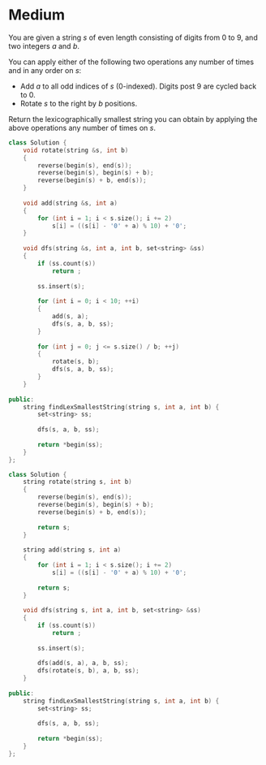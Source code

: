 # Medium

You are given a string $s$ of even length consisting of digits from $0$ to $9$, and two integers $a$ and $b$.

You can apply either of the following two operations any number of times and in any order on $s$:

- Add $a$ to all odd indices of $s$ (0-indexed). Digits post $9$ are cycled back to $0$.
- Rotate $s$ to the right by $b$ positions.

Return the lexicographically smallest string you can obtain by applying the above operations any number of times on $s$.

```cpp
class Solution {
    void rotate(string &s, int b)
    {
        reverse(begin(s), end(s));
        reverse(begin(s), begin(s) + b);
        reverse(begin(s) + b, end(s));
    }
    
    void add(string &s, int a)
    {
        for (int i = 1; i < s.size(); i += 2)
            s[i] = ((s[i] - '0' + a) % 10) + '0';
    }
    
    void dfs(string &s, int a, int b, set<string> &ss)
    {
        if (ss.count(s))
            return ;
        
        ss.insert(s);
        
        for (int i = 0; i < 10; ++i)
        {
            add(s, a);
            dfs(s, a, b, ss);
        }
        
        for (int j = 0; j <= s.size() / b; ++j)
        {
            rotate(s, b);
            dfs(s, a, b, ss);
        }
    }
    
public:
    string findLexSmallestString(string s, int a, int b) {
        set<string> ss;
        
        dfs(s, a, b, ss);
        
        return *begin(ss);
    }
};
```

```cpp
class Solution {
    string rotate(string s, int b)
    {
        reverse(begin(s), end(s));
        reverse(begin(s), begin(s) + b);
        reverse(begin(s) + b, end(s));
        
        return s;
    }
    
    string add(string s, int a)
    {
        for (int i = 1; i < s.size(); i += 2)
            s[i] = ((s[i] - '0' + a) % 10) + '0';
        
        return s;
    }
    
    void dfs(string s, int a, int b, set<string> &ss)
    {
        if (ss.count(s))
            return ;
        
        ss.insert(s);
        
        dfs(add(s, a), a, b, ss);
        dfs(rotate(s, b), a, b, ss);
    }
    
public:
    string findLexSmallestString(string s, int a, int b) {
        set<string> ss;
        
        dfs(s, a, b, ss);
        
        return *begin(ss);
    }
};
```

